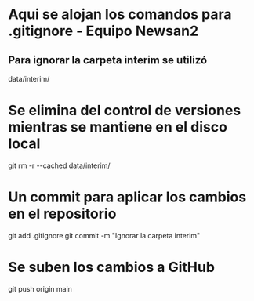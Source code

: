 # Aqui se alojan los comandos para .gitignore - Equipo Newsan2

## Para ignorar la carpeta interim se utilizó
data/interim/
# Se elimina del control de versiones mientras se mantiene en el disco local
git rm -r --cached data/interim/
# Un commit para aplicar los cambios en el repositorio
git add .gitignore
git commit -m "Ignorar la carpeta interim"
# Se suben los cambios a GitHub
git push origin main
